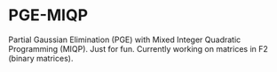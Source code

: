 # PGE-MIQP

Partial Gaussian Elimination (PGE) with Mixed Integer Quadratic Programming (MIQP).
Just for fun.
Currently working on matrices in F2 (binary matrices).
